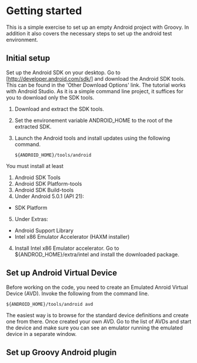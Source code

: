 # Getting started
This is a simple exercise to set up an empty Android project with Groovy. In addition it also covers the necessary steps to set up the android test environment. 

## Initial setup
Set up the Android SDK on your desktop. Go to [http://developer.android.com/sdk/] and download the Android SDK tools. This can be found in the 'Other Download Options' link. The tutorial works with Android Studio. As it is a simple command line project, it suffices for you to download only the SDK tools.

 1. Download and extract the SDK tools.
 2. Set the environement variable ANDROID_HOME to the root of the extracted SDK.
 3. Launch the Android tools and install updates using the following command.


        ${ANDROID_HOME}/tools/android

You must install at least

1. Android SDK Tools
2. Android SDK Platform-tools
3. Android SDK Build-tools
4. Under Android 5.0.1 (API 21):
 - SDK Platform
5. Under Extras:
 - Android Support Library
 - Intel x86 Emulator Accelerator (HAXM installer)
4. Install Intel x86 Emulator accelerator. Go to ${ANDROD_HOME}/extra/intel and install the downloaded package.

## Set up Android Virtual Device

Before working on the code, you need to create an Emulated Anroid Virtual Device (AVD). Invoke the following from the command line.

    ${ANDROID_HOME}/tools/android avd

 The easiest way is to browse for the standard device definitions and create one from there. Once created your own AVD. Go to the list of AVDs and start the device and make sure you can see an emulator running the emulated device in a separate window.

## Set up Groovy Android plugin

